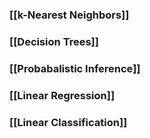 ### [[k-Nearest Neighbors]]
### [[Decision Trees]]
### [[Probabalistic Inference]]
### [[Linear Regression]]
### [[Linear Classification]]